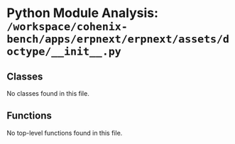 # Python Module Analysis: `/workspace/cohenix-bench/apps/erpnext/erpnext/assets/doctype/__init__.py`

## Classes

No classes found in this file.


## Functions

No top-level functions found in this file.
